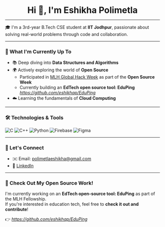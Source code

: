 <p align="center">
  <strong><span style="font-size: 28px;">Hi 👋, I'm Eshikha Polimetla</span></strong>
</p>

---


🎓 I'm a 3rd-year B.Tech CSE student at **IIT Jodhpur**, passionate about solving real-world problems through code and collaboration.

---

### 🌱 What I'm Currently Up To

- 📚 Deep diving into **Data Structures and Algorithms**
- 🌍 Actively exploring the world of **Open Source**
  - Participated in [MLH Global Hack Week](https://ghw.mlh.io/) as part of the **Open Source Week**
  - Currently building an **EdTech open source tool: EduPing**
    *https://github.com/eshikhap/EduPing*
- ☁️ Learning the fundamentals of **Cloud Computing**

---

### 🛠️ Technologies & Tools

![C](https://img.shields.io/badge/C-00599C?style=for-the-badge&logo=c&logoColor=white)
![C++](https://img.shields.io/badge/C++-00599C?style=for-the-badge&logo=c%2B%2B&logoColor=white)
![Python](https://img.shields.io/badge/Python-3776AB?style=for-the-badge&logo=python&logoColor=white)
![Firebase](https://img.shields.io/badge/Firebase-FFCA28?style=for-the-badge&logo=firebase&logoColor=black)
![Figma](https://img.shields.io/badge/Figma-F24E1E?style=for-the-badge&logo=figma&logoColor=white)

---

### 🤝 Let's Connect

- ✉️ Email: [polimetlaeshikha@gmail.com](mailto:polimetlaeshikha@gmail.com)
- 🔗 [LinkedIn](https://www.linkedin.com/in/eshikha-polimetla-65b87528a/) 

---

### 🚀 Check Out My Open Source Work!

I'm currently working on an **EdTech open-source tool: EduPing** as part of the MLH Fellowship.  
If you're interested in education tech, feel free to **check it out and contribute**!

👉 *https://github.com/eshikhap/EduPing*

